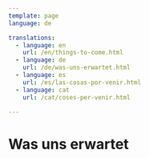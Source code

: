 ```yaml
---
template: page
language: de

translations:
  - language: en
    url: /en/things-to-come.html
  - language: de
    url: /de/was-uns-erwartet.html
  - language: es
    url: /es/las-cosas-por-venir.html
  - language: cat
    url: /cat/coses-per-venir.html
    
---
```


# Was uns erwartet

<!-- @template "things-to-come-nav" -->
